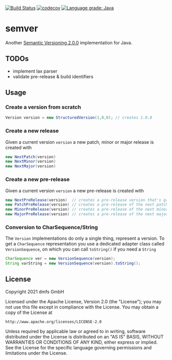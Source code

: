 [![Build Status](https://travis-ci.com/dmfs/semver.svg?branch=main)](https://travis-ci.com/dmfs/semver)
[![codecov](https://codecov.io/gh/dmfs/semver/branch/main/graph/badge.svg?token=2vzHFiHKGk)](https://codecov.io/gh/dmfs/semver)
[![Language grade: Java](https://img.shields.io/lgtm/grade/java/g/dmfs/semver.svg?logo=lgtm&logoWidth=18)](https://lgtm.com/projects/g/dmfs/semver/context:java)

# semver

Another [Semantic Versioning 2.0.0](https://semver.org/spec/v2.0.0.html) implementation for Java.

## TODOs

* implement lax parser
* validate pre-release & build identifiers

## Usage

### Create a version from scratch

```java
Version version = new StructuredVersion(1,0,0); // creates 1.0.0
```

### Create a new release

Given a current version `version`  a new patch, minor or major release is created with

```java
new NextPatch(version)
new NextMinor(version)
new NextMajor(version)
```

### Create a new pre-release

Given a current version `version`  a new pre-release is created with

```java
new NextPreRelease(version)  // creates a pre-release version that's greater than the given one
new PatchPreRelease(version) // creates a pre-release of the next patch version
new MinorPreRelease(version) // creates a pre-release of the next minor version
new MajorPreRelease(version) // creates a pre-release of the next major version
```

### Conversion to CharSequence/String

The `Version` implementations do only a single thing, represent a version. To get a `CharSequence`
representation you use a dedicated adapter class called `VersionSequence`, on which you can call `toString()` if you need a `String`

```java
CharSequence ver = new VersionSequence(version);
String varString = new VersionSequence(version).toString();
```


## License

Copyright 2021 dmfs GmbH

Licensed under the Apache License, Version 2.0 (the "License");
you may not use this file except in compliance with the License.
You may obtain a copy of the License at

    http://www.apache.org/licenses/LICENSE-2.0

Unless required by applicable law or agreed to in writing, software
distributed under the License is distributed on an "AS IS" BASIS,
WITHOUT WARRANTIES OR CONDITIONS OF ANY KIND, either express or implied.
See the License for the specific language governing permissions and
limitations under the License.

